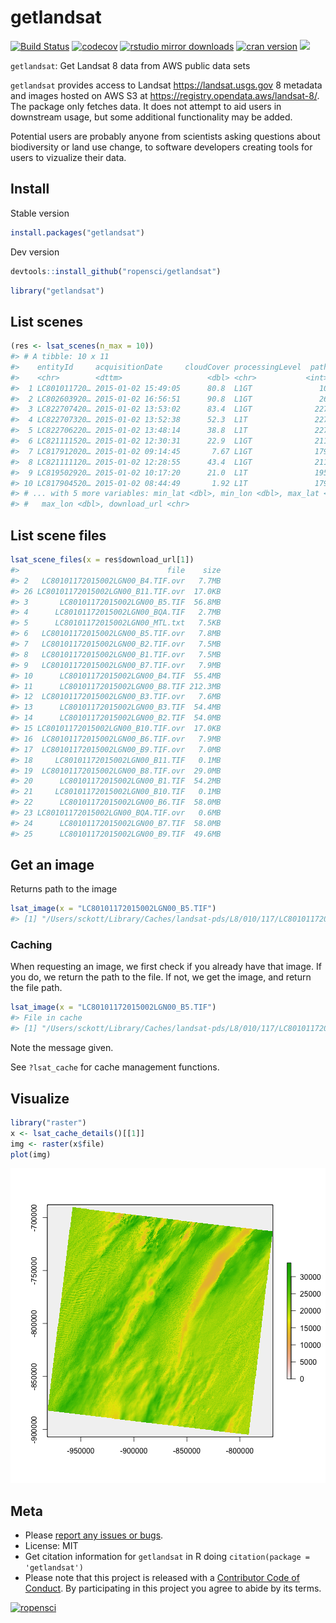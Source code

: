 getlandsat
==========



[![Build Status](https://travis-ci.org/ropensci/getlandsat.svg?branch=master)](https://travis-ci.org/ropensci/getlandsat)
[![codecov](https://codecov.io/gh/ropensci/getlandsat/branch/master/graph/badge.svg)](https://codecov.io/gh/ropensci/getlandsat)
[![rstudio mirror downloads](http://cranlogs.r-pkg.org/badges/getlandsat)](https://github.com/metacran/cranlogs.app)
[![cran version](http://www.r-pkg.org/badges/version/getlandsat)](https://cran.r-project.org/package=getlandsat)
[![](https://badges.ropensci.org/58_status.svg)](https://github.com/ropensci/onboarding/issues/58)

`getlandsat`: Get Landsat 8 data from AWS public data sets

`getlandsat` provides access to Landsat <https://landsat.usgs.gov> 8 metadata and images hosted on AWS S3 at <https://registry.opendata.aws/landsat-8/>. The package only fetches data. It does not attempt to aid users in downstream usage, but some additional functionality may be added.

Potential users are probably anyone from scientists asking questions about biodiversity or land use change, to software developers creating tools for users to vizualize their data.

## Install

Stable version


```r
install.packages("getlandsat")
```

Dev version


```r
devtools::install_github("ropensci/getlandsat")
```


```r
library("getlandsat")
```

## List scenes


```r
(res <- lsat_scenes(n_max = 10))
#> # A tibble: 10 x 11
#>    entityId     acquisitionDate     cloudCover processingLevel  path   row
#>    <chr>        <dttm>                   <dbl> <chr>           <int> <int>
#>  1 LC801011720… 2015-01-02 15:49:05      80.8  L1GT               10   117
#>  2 LC802603920… 2015-01-02 16:56:51      90.8  L1GT               26    39
#>  3 LC822707420… 2015-01-02 13:53:02      83.4  L1GT              227    74
#>  4 LC822707320… 2015-01-02 13:52:38      52.3  L1T               227    73
#>  5 LC822706220… 2015-01-02 13:48:14      38.8  L1T               227    62
#>  6 LC821111520… 2015-01-02 12:30:31      22.9  L1GT              211   115
#>  7 LC817912020… 2015-01-02 09:14:45       7.67 L1GT              179   120
#>  8 LC821111120… 2015-01-02 12:28:55      43.4  L1GT              211   111
#>  9 LC819502920… 2015-01-02 10:17:20      21.0  L1T               195    29
#> 10 LC817904520… 2015-01-02 08:44:49       1.92 L1T               179    45
#> # ... with 5 more variables: min_lat <dbl>, min_lon <dbl>, max_lat <dbl>,
#> #   max_lon <dbl>, download_url <chr>
```

## List scene files


```r
lsat_scene_files(x = res$download_url[1])
#>                                 file    size
#> 2   LC80101172015002LGN00_B4.TIF.ovr   7.7MB
#> 26 LC80101172015002LGN00_B11.TIF.ovr  17.0KB
#> 3       LC80101172015002LGN00_B5.TIF  56.8MB
#> 4      LC80101172015002LGN00_BQA.TIF   2.7MB
#> 5      LC80101172015002LGN00_MTL.txt   7.5KB
#> 6   LC80101172015002LGN00_B5.TIF.ovr   7.8MB
#> 7   LC80101172015002LGN00_B2.TIF.ovr   7.5MB
#> 8   LC80101172015002LGN00_B1.TIF.ovr   7.5MB
#> 9   LC80101172015002LGN00_B7.TIF.ovr   7.9MB
#> 10      LC80101172015002LGN00_B4.TIF  55.4MB
#> 11      LC80101172015002LGN00_B8.TIF 212.3MB
#> 12  LC80101172015002LGN00_B3.TIF.ovr   7.6MB
#> 13      LC80101172015002LGN00_B3.TIF  54.4MB
#> 14      LC80101172015002LGN00_B2.TIF  54.0MB
#> 15 LC80101172015002LGN00_B10.TIF.ovr  17.0KB
#> 16  LC80101172015002LGN00_B6.TIF.ovr   7.9MB
#> 17  LC80101172015002LGN00_B9.TIF.ovr   7.0MB
#> 18     LC80101172015002LGN00_B11.TIF   0.1MB
#> 19  LC80101172015002LGN00_B8.TIF.ovr  29.0MB
#> 20      LC80101172015002LGN00_B1.TIF  54.2MB
#> 21     LC80101172015002LGN00_B10.TIF   0.1MB
#> 22      LC80101172015002LGN00_B6.TIF  58.0MB
#> 23 LC80101172015002LGN00_BQA.TIF.ovr   0.6MB
#> 24      LC80101172015002LGN00_B7.TIF  58.0MB
#> 25      LC80101172015002LGN00_B9.TIF  49.6MB
```

## Get an image

Returns path to the image


```r
lsat_image(x = "LC80101172015002LGN00_B5.TIF")
#> [1] "/Users/sckott/Library/Caches/landsat-pds/L8/010/117/LC80101172015002LGN00/LC80101172015002LGN00_B5.TIF"
```

### Caching

When requesting an image, we first check if you already have that image. If you do,
we return the path to the file. If not, we get the image, and return the file path.


```r
lsat_image(x = "LC80101172015002LGN00_B5.TIF")
#> File in cache
#> [1] "/Users/sckott/Library/Caches/landsat-pds/L8/010/117/LC80101172015002LGN00/LC80101172015002LGN00_B5.TIF"
```

Note the message given.

See `?lsat_cache` for cache management functions.

## Visualize


```r
library("raster")
x <- lsat_cache_details()[[1]]
img <- raster(x$file)
plot(img)
```

![plot of chunk unnamed-chunk-9](inst/img/unnamed-chunk-9-1.png)

## Meta

* Please [report any issues or bugs](https://github.com/ropensci/getlandsat/issues).
* License: MIT
* Get citation information for `getlandsat` in R doing `citation(package = 'getlandsat')`
* Please note that this project is released with a [Contributor Code of Conduct](CODE_OF_CONDUCT.md). By participating in this project you agree to abide by its terms.

[![ropensci](https://ropensci.org/public_images/github_footer.png)](https://ropensci.org)
